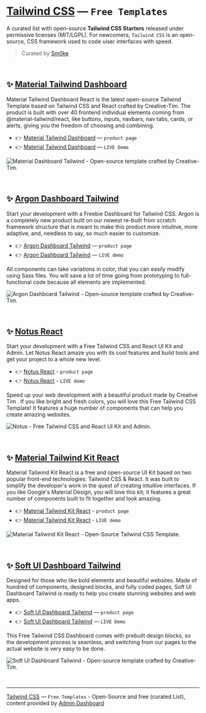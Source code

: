 # [Tailwind CSS](https://github.com/admin-dashboards/tailwind-css-free-starters) — `Free Templates`

A curated list with open-source **Tailwind CSS Starters** released under permissive licenses (MIT/LGPL). For newcomers, `Tailwind CSS` is an open-source, CSS framework used to code uiser interfaces with speed. 

> Curated by [Sm0ke](https://twitter.com/Sm0keDev)

<br />

## ✨ [Material Tailwind Dashboard](https://www.creative-tim.com/product/material-tailwind-dashboard-react?AFFILIATE=128200)

Material Tailwind Dashboard React is the latest open-source Tailwind Template based on Tailwind CSS and React crafted by Creative-Tim. The product is built with over 40 frontend individual elements coming from @material-tailwind/react, like buttons, inputs, navbars, nav tabs, cards, or alerts, giving you the freedom of choosing and combining.

- 👉 [Material Tailwind Dashboard](https://www.creative-tim.com/product/material-tailwind-dashboard-react?AFFILIATE=128200) — `product page`
- 👉 [Material Tailwind Dashboard](https://demos.creative-tim.com/material-tailwind-dashboard-react/#/dashboard/home?AFFILIATE=128200) — `LIVE Demo`

![Material Dashboard Tailwind - Open-source template crafted by Creative-Tim.](https://user-images.githubusercontent.com/51854817/210366101-96ecaa22-0a34-42fa-82ed-254be871afe6.png)

<br />

## ✨ [Argon Dashboard Tailwind](https://www.creative-tim.com/product/argon-dashboard-tailwind?AFFILIATE=128200)

Start your development with a Freebie Dashboard for Tailwind CSS. Argon is a completely new product built on our newest re-built from scratch framework structure that is meant to make this product more intuitive, more adaptive, and, needless to say, so much easier to customize.

- 👉 [Argon Dashboard Tailwind](https://www.creative-tim.com/product/argon-dashboard-tailwind?AFFILIATE=128200) — `product page`
- 👉 [Argon Dashboard Tailwind](https://demos.creative-tim.com/argon-dashboard-tailwind/pages/dashboard?AFFILIATE=128200) — `LIVE demo`

All components can take variations in color, that you can easily modify using Sass files. You will save a lot of time going from prototyping to full-functional code because all elements are implemented.

![Argon Dashboard Tailwind - Open-source template crafted by Creative-Tim.](https://user-images.githubusercontent.com/51854817/210365727-3608449e-3820-40c2-91bb-daf0dbd98239.png)

<br />

## ✨ [Notus React](https://www.creative-tim.com/product/notus-react?AFFILIATE=128200)

Start your development with a Free Tailwind CSS and React UI Kit and Admin. Let Notus React amaze you with its cool features and build tools and get your project to a whole new level.

- 👉 [Notus React](https://www.creative-tim.com/product/notus-react?AFFILIATE=128200) - `product page`
- 👉 [Notus React](https://demos.creative-tim.com/notus-react/#/?AFFILIATE=128200) - `LIVE demo` 

Speed up your web development with a beautiful product made by Creative Tim . If you like bright and fresh colors, you will love this Free Tailwind CSS Template! It features a huge number of components that can help you create amazing websites.

![Notus - Free Tailwind CSS and React UI Kit and Admin.](https://user-images.githubusercontent.com/51854817/179389487-142b6a6d-1678-4ee6-8db8-c0de504cd6cb.png)

<br />

## ✨ [Material Tailwind Kit React](https://www.creative-tim.com/product/material-tailwind-kit-react?AFFILIATE=128200)

Material Tailwind Kit React is a free and open-source UI Kit based on two popular front-end technologies: Tailwind CSS & React. It was built to simplify the developer's work in the quest of creating intuitive interfaces. 
If you like Google's Material Design, you will love this kit; it features a great number of components built to fit together and look amazing.

- 👉 [Material Tailwind Kit React](https://www.creative-tim.com/product/material-tailwind-kit-react?AFFILIATE=128200) - `product page`
- 👉 [Material Tailwind Kit React](https://demos.creative-tim.com/material-tailwind-kit-react/#/?AFFILIATE=128200) - `LIVE demo` 

![Material Tailwind Kit React - Open-Source Tailwind CSS Template.](https://user-images.githubusercontent.com/51854817/179339288-f7d95c1b-75ff-444d-9176-3421656f9941.png)

<br />

## ✨ [Soft UI Dashboard Tailwind](https://www.creative-tim.com/product/soft-ui-dashboard-tailwind?AFFILIATE=128200)

Designed for those who like bold elements and beautiful websites. Made of hundred of components, designed blocks, and fully coded pages, Soft UI Dashboard Tailwind is ready to help you create stunning websites and web apps.

- 👉 [Soft UI Dashboard Tailwind](https://www.creative-tim.com/product/soft-ui-dashboard-tailwind?AFFILIATE=128200) — `product page`
- 👉 [Soft UI Dashboard Tailwind](https://demos.creative-tim.com/soft-ui-dashboard-tailwind/pages/dashboard.html?AFFILIATE=128200) — `LIVE Demo`

This Free Tailwind CSS Dashboard comes with prebuilt design blocks, so the development process is seamless, and switching from our pages to the actual website is very easy to be done.

![Soft UI Dashboard Tailwind - Open-source template crafted by Creative-Tim.](https://user-images.githubusercontent.com/51854817/210366418-2c15e092-227f-4178-9667-751201ef4f05.png)

<br />

---
[Tailwind CSS](https://github.com/admin-dashboards/tailwind-css-free-starters) — `Free Templates` - Open-Source and free (curated List), content provided by [Admin Dashboard](https://www.admin-dashboards.com/)

